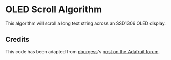OLED Scroll Algorithm
=====================

This algorithm will scroll a long text string across an SSD1306 OLED display.

Credits
-------

This code has been adapted from
[pburgess](https://forums.adafruit.com/memberlist.php?mode=viewprofile&u=8866)'s
[post on the Adafruit forum](https://forums.adafruit.com/viewtopic.php?p=245628).
